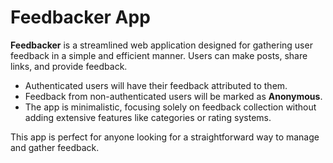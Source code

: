 # Feedbacker App

**Feedbacker** is a streamlined web application designed for gathering user feedback in a simple and efficient manner. Users can make posts, share links, and provide feedback. 

- Authenticated users will have their feedback attributed to them.
- Feedback from non-authenticated users will be marked as **Anonymous**.
- The app is minimalistic, focusing solely on feedback collection without adding extensive features like categories or rating systems.

This app is perfect for anyone looking for a straightforward way to manage and gather feedback.
